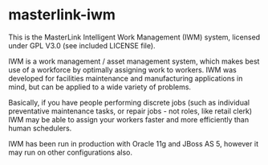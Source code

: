 # masterlink-iwm
This is the MasterLink Intelligent Work Management (IWM) system, licensed under GPL V3.0 (see included LICENSE file).

IWM is a work management / asset management system, which makes best use of a workforce by optimally assigning work to workers. IWM was developed for facilities maintenance and manufacturing applications in mind, but can be applied to a wide variety of problems. 

Basically, if you have people performing discrete jobs (such as individual preventative maintenance tasks, or repair jobs - not roles, like retail clerk) IWM may be able to assign your workers faster and more efficiently than human schedulers.

IWM has been run in production with Oracle 11g and JBoss AS 5, however it may run on other configurations also. 

 